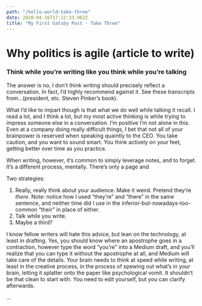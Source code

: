 ```yaml
---
path: "/hello-world-take-three"
date: 2020-04-16T17:12:33.962Z
title: "My First Gatsby Post - Take Three"
---
```

# Why politics is agile (article to write)

### Think while you’re writing like you think while you’re talking

The answer is no, I don’t think writing should precisely reflect a conversation. In fact, I’d highly recommend against it. See these transcripts from…(president, etc. Steven Pinker’s book).

What I’d like to impart though is that what we do well while talking it recall. I read a lot, and I think a lot, but my most active thinking is while trying to impress someone else in a conversation. I’m positive I’m not alone in this. Even at a company doing really difficult things, I bet that not all of your brainpower is reserved when speaking quaintly to the CEO. You take caution, and you want to sound smart. You think actively on your feet, getting better over time as you practice.

When writing, however, it’s common to simply leverage notes, and to forget. It’s a different process, mentally. There’s only a page and

Two strategies:

1. Really, really think about your audience. Make it weird. Pretend they’re *there*. Note: notice how I used “they’re” and “there” in the same sentence, and neither time did I use in the inferior-but-nowadays-too-common “their” in place of either.
2. Talk while you write.
3. Maybe a third?

I know fellow writers will hate this advice, but lean on the technology, at least in drafting. Yes, you should know where an apostrophe goes in a contraction, however type the word “you’re” into a Medium draft, and you’ll realize that you can type it without the apostrophe at all, and Medium will take care of the details. Your brain needs to think at speed while writing, at least in the creative process, in the process of spewing out what’s in your brain, letting it splatter onto the paper like psychological vomit. It shouldn’t be that clean to start with. You need to edit yourself, but you can clarify afterwards.

…
